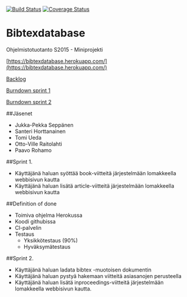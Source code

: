 [![Build Status](https://travis-ci.org/ohtuspringteam/bibtexdatabase.svg?branch=master)](https://travis-ci.org/ohtuspringteam/bibtexdatabase) [![Coverage Status](https://coveralls.io/repos/ohtuspringteam/bibtexdatabase/badge.svg?branch=master&service=github)](https://coveralls.io/github/ohtuspringteam/bibtexdatabase?branch=master)

# Bibtexdatabase

Ohjelmistotuotanto S2015 - Miniprojekti

[https://bibtexdatabase.herokuapp.com/](https://bibtexdatabase.herokuapp.com/)

[Backlog](https://trello.com/b/gAoFBDDj/ohtuspringteam)

[Burndown sprint 1](https://docs.google.com/spreadsheets/d/1a8vcys8JTx35pfChWAnYL8_g_-55QqnL3yNzM3ais4I/edit?usp=sharing)

[Burndown sprint 2](https://docs.google.com/spreadsheets/d/1t7lnGBohWWyEUNtwTysRNfehCEYvia4sC__T7VJpmDw/edit?usp=sharing)

##Jäsenet
* Jukka-Pekka Seppänen
* Santeri Horttanainen
* Tomi Ueda
* Otto-Ville Raitolahti
* Paavo Rohamo

##Sprint 1.

* Käyttäjänä haluan syöttää book-viitteitä järjestelmään lomakkeella webbisivun kautta
* Käyttäjänä haluan lisätä article-viitteitä järjestelmään lomakkeella webbisivun kautta

##Definition of done

* Toimiva ohjelma Herokussa
* Koodi githubissa
* Cl-palvelin
* Testaus
	* Yksikkötestaus (90%)
	* Hyväksymätestaus

##Sprint 2.
* Käyttäjänä haluan ladata bibtex -muotoisen dokumentin
* Käyttäjänä haluan pystyä hakemaan viitteitä asiasanojen perusteella
* Käyttäjänä haluan lisätä inproceedings-viitteitä järjestelmään lomakkeella webbisivun kautta.

